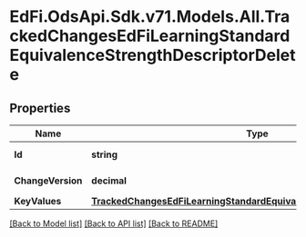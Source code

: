# EdFi.OdsApi.Sdk.v71.Models.All.TrackedChangesEdFiLearningStandardEquivalenceStrengthDescriptorDelete

## Properties

Name | Type | Description | Notes
------------ | ------------- | ------------- | -------------
**Id** | **string** | Resource identifier | [optional] 
**ChangeVersion** | **decimal** | Change version | [optional] 
**KeyValues** | [**TrackedChangesEdFiLearningStandardEquivalenceStrengthDescriptorKey**](TrackedChangesEdFiLearningStandardEquivalenceStrengthDescriptorKey.md) |  | [optional] 

[[Back to Model list]](../README.md#documentation-for-models) [[Back to API list]](../README.md#documentation-for-api-endpoints) [[Back to README]](../README.md)

